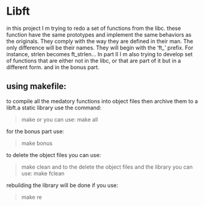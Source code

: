 # Libft
in this project I m trying to redo a set of functions from the libc. these function have the
same prototypes and implement the same behaviors as the originals. They comply
with the way they are defined in their man. The only difference will be their names. They
will begin with the ’ft_’ prefix. For instance, strlen becomes ft_strlen...
In part II I m also trying to develop set of functions that are either not in the libc,
or that are part of it but in a different form.
and in the bonus part.

## using makefile:
to compile all the medatory functions into object files then archive them to a libft.a static library use the command:
> make
or you can use:
> make all

for the bonus part use:
> make bonus

to delete the object files you can use:
>make clean
and to the delete the object files and the library you can use:
> make fclean 

rebuilding the library will be done if you use:
> make re
